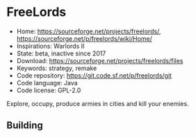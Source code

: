 # FreeLords

- Home: https://sourceforge.net/projects/freelords/, https://sourceforge.net/p/freelords/wiki/Home/
- Inspirations: Warlords II
- State: beta, inactive since 2017
- Download: https://sourceforge.net/projects/freelords/files
- Keywords: strategy, remake
- Code repository: https://git.code.sf.net/p/freelords/git
- Code language: Java
- Code license: GPL-2.0

Explore, occupy, produce armies in cities and kill your enemies.

## Building

